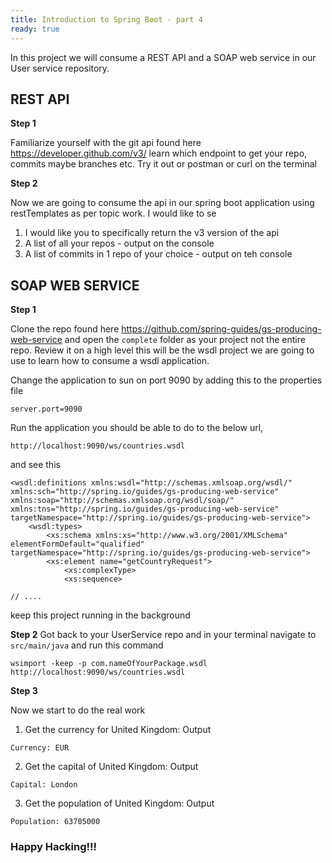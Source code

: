 ```yaml
---
title: Introduction to Spring Boot - part 4
ready: true
---
```


In this project we will consume a REST API and a SOAP web service in our User service repository.

## REST API

**Step 1**

Familiarize yourself with the git api found here https://developer.github.com/v3/ learn which endpoint to get your repo, commits maybe branches etc. Try it out or postman or curl on the terminal

**Step 2**

Now we are going to consume the api in our spring boot application using restTemplates as per topic work. I would like to se

1. I would like you to specifically return the v3 version of the api
2. A list of all your repos - output on the console
3. A list of commits in 1 repo of your choice - output on teh console


## SOAP WEB SERVICE

**Step 1**

Clone the repo found here https://github.com/spring-guides/gs-producing-web-service and open the `complete` folder as your project not the entire repo. Review it on a high level this will be the wsdl project we are going to use to learn how to consume a wsdl application.

Change the application to sun on port 9090 by adding this to the properties file

```
server.port=9090

```

Run the application you should be able to do to the below url,

```
http://localhost:9090/ws/countries.wsdl

```

and see this

```
<wsdl:definitions xmlns:wsdl="http://schemas.xmlsoap.org/wsdl/" xmlns:sch="http://spring.io/guides/gs-producing-web-service" xmlns:soap="http://schemas.xmlsoap.org/wsdl/soap/" xmlns:tns="http://spring.io/guides/gs-producing-web-service" targetNamespace="http://spring.io/guides/gs-producing-web-service">
    <wsdl:types>
        <xs:schema xmlns:xs="http://www.w3.org/2001/XMLSchema" elementFormDefault="qualified" targetNamespace="http://spring.io/guides/gs-producing-web-service">
        <xs:element name="getCountryRequest">
            <xs:complexType>
            <xs:sequence>

// ....

```

keep this project running in the background

**Step 2**
Got back to your UserService repo and in your terminal navigate to `src/main/java` and run this command

```
wsimport -keep -p com.nameOfYourPackage.wsdl http://localhost:9090/ws/countries.wsdl

```

**Step 3**

Now we start to do the real work

1. Get the currency for United Kingdom: Output

```
Currency: EUR

```

2. Get the capital of United Kingdom: Output

```
Capital: London

```

3. Get the population of United Kingdom: Output

```
Population: 63705000

```

### Happy Hacking!!!

